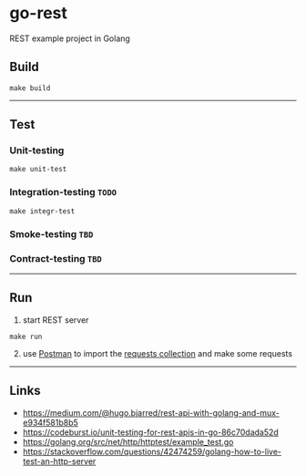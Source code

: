 
# go-rest

REST example project in Golang

## Build
```shell
make build
```

---

## Test

### Unit-testing
```shell
make unit-test
```

### Integration-testing `TODO`
```shell
make integr-test
```

### Smoke-testing `TBD`

### Contract-testing `TBD`

---

## Run

1. start REST server
```shell
make run
```

2. use [Postman](https://www.postman.com/) to import the [requests collection](./postman) and make some requests 

---

## Links
- https://medium.com/@hugo.bjarred/rest-api-with-golang-and-mux-e934f581b8b5
- https://codeburst.io/unit-testing-for-rest-apis-in-go-86c70dada52d
- https://golang.org/src/net/http/httptest/example_test.go
- https://stackoverflow.com/questions/42474259/golang-how-to-live-test-an-http-server
